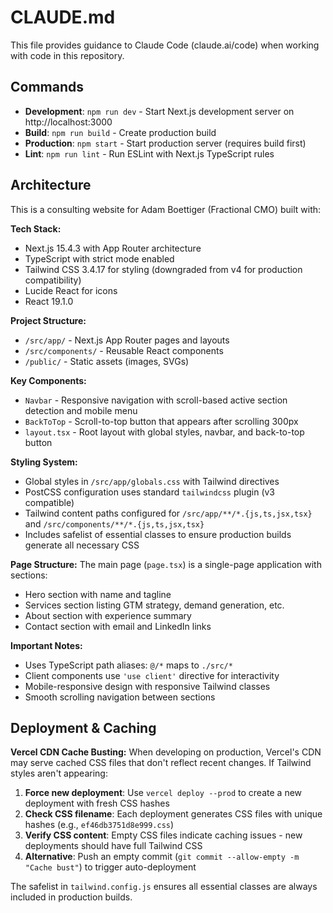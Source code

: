 # CLAUDE.md

This file provides guidance to Claude Code (claude.ai/code) when working with code in this repository.

## Commands

- **Development**: `npm run dev` - Start Next.js development server on http://localhost:3000
- **Build**: `npm run build` - Create production build
- **Production**: `npm start` - Start production server (requires build first)
- **Lint**: `npm run lint` - Run ESLint with Next.js TypeScript rules

## Architecture

This is a consulting website for Adam Boettiger (Fractional CMO) built with:

**Tech Stack:**
- Next.js 15.4.3 with App Router architecture
- TypeScript with strict mode enabled
- Tailwind CSS 3.4.17 for styling (downgraded from v4 for production compatibility)
- Lucide React for icons
- React 19.1.0

**Project Structure:**
- `/src/app/` - Next.js App Router pages and layouts
- `/src/components/` - Reusable React components
- `/public/` - Static assets (images, SVGs)

**Key Components:**
- `Navbar` - Responsive navigation with scroll-based active section detection and mobile menu
- `BackToTop` - Scroll-to-top button that appears after scrolling 300px
- `layout.tsx` - Root layout with global styles, navbar, and back-to-top button

**Styling System:**
- Global styles in `/src/app/globals.css` with Tailwind directives
- PostCSS configuration uses standard `tailwindcss` plugin (v3 compatible)
- Tailwind content paths configured for `/src/app/**/*.{js,ts,jsx,tsx}` and `/src/components/**/*.{js,ts,jsx,tsx}`
- Includes safelist of essential classes to ensure production builds generate all necessary CSS

**Page Structure:**
The main page (`page.tsx`) is a single-page application with sections:
- Hero section with name and tagline
- Services section listing GTM strategy, demand generation, etc.
- About section with experience summary
- Contact section with email and LinkedIn links

**Important Notes:**
- Uses TypeScript path aliases: `@/*` maps to `./src/*`
- Client components use `'use client'` directive for interactivity
- Mobile-responsive design with responsive Tailwind classes
- Smooth scrolling navigation between sections

## Deployment & Caching

**Vercel CDN Cache Busting:**
When developing on production, Vercel's CDN may serve cached CSS files that don't reflect recent changes. If Tailwind styles aren't appearing:

1. **Force new deployment**: Use `vercel deploy --prod` to create a new deployment with fresh CSS hashes
2. **Check CSS filename**: Each deployment generates CSS files with unique hashes (e.g., `ef46db3751d8e999.css`)
3. **Verify CSS content**: Empty CSS files indicate caching issues - new deployments should have full Tailwind CSS
4. **Alternative**: Push an empty commit (`git commit --allow-empty -m "Cache bust"`) to trigger auto-deployment

The safelist in `tailwind.config.js` ensures all essential classes are always included in production builds.